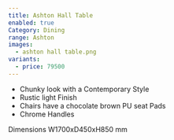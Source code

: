 ```yaml
---
title: Ashton Hall Table
enabled: true
Category: Dining
range: Ashton
images:
  - ashton hall table.png
variants:
  - price: 79500
---
```


* Chunky look with a Contemporary Style
* Rustic light Finish
* Chairs have a chocolate brown PU seat Pads
* Chrome Handles

Dimensions
W1700xD450xH850 mm